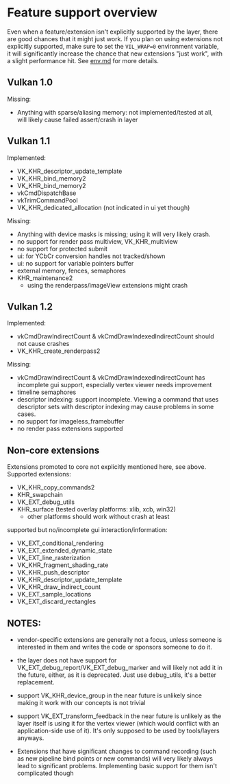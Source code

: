 # Feature support overview

Even when a feature/extension isn't explicitly supported by the layer,
there are good chances that it might just work. If you plan on using
extensions not explicitly supported, make sure to set the `VIL_WRAP=0`
environment variable, it will significantly increase the chance that 
new extensions "just work", with a slight performance hit. 
See [env.md](env.md) for more details.

## Vulkan 1.0

Missing:
- Anything with sparse/aliasing memory: not implemented/tested at all, 
  will likely cause failed assert/crash in layer

## Vulkan 1.1

Implemented:
- VK_KHR_descriptor_update_template
- VK_KHR_bind_memory2
- VK_KHR_bind_memory2
- vkCmdDispatchBase
- vkTrimCommandPool
- VK_KHR_dedicated_allocation (not indicated in ui yet though)

Missing:
- Anything with device masks is missing; using it will very likely crash.
- no support for render pass multiview, VK_KHR_multiview
- no support for protected submit
- ui: for YCbCr conversion handles not tracked/shown
- ui: no support for variable pointers buffer
- external memory, fences, semaphores
- KHR_maintenance2
	- using the renderpass/imageView extensions might crash

## Vulkan 1.2

Implemented:
- vkCmdDrawIndirectCount & vkCmdDrawIndexedIndirectCount should not cause crashes
- VK_KHR_create_renderpass2

Missing:
- vkCmdDrawIndirectCount & vkCmdDrawIndexedIndirectCount has incomplete gui
  support, especially vertex viewer needs improvement
- timeline semaphores
- descriptor indexing: support incomplete. Viewing a command that uses
  descriptor sets with descriptor indexing may cause problems in some
  cases.
- no support for imageless_framebuffer
- no render pass extensions supported

## Non-core extensions

Extensions promoted to core not explicitly mentioned here, see above.
Supported extensions:

- VK_KHR_copy_commands2
- KHR_swapchain
- VK_EXT_debug_utils
- KHR_surface (tested overlay platforms: xlib, xcb, win32)
	- other platforms should work without crash at least

supported but no/incomplete gui interaction/information:
- VK_EXT_conditional_rendering 
- VK_EXT_extended_dynamic_state
- VK_EXT_line_rasterization
- VK_KHR_fragment_shading_rate
- VK_KHR_push_descriptor
- VK_KHR_descriptor_update_template
- VK_KHR_draw_indirect_count
- VK_EXT_sample_locations
- VK_EXT_discard_rectangles

## NOTES: 
- vendor-specific extensions are generally not a focus, unless someone
  is interested in them and writes the code or sponsors someone to do it.
- the layer does not have support for VK_EXT_debug_report/VK_EXT_debug_marker 
  and will likely not add it in the future, either, as it is deprecated. 
  Just use debug_utils, it's a better replacement.
- support VK_KHR_device_group in the near future is unlikely since making it
  work with our concepts is not trivial
- support VK_EXT_transform_feedback in the near future is unlikely as the
  layer itself is using it for the vertex viewer (which would conflict with
  an application-side use of it). It's only supposed to be used by tools/layers
  anyways.

- Extensions that have significant changes to command recording (such as
  new pipeline bind points or new commands) will very likely always lead to
  significant problems. Implementing basic support for them isn't complicated
  though
